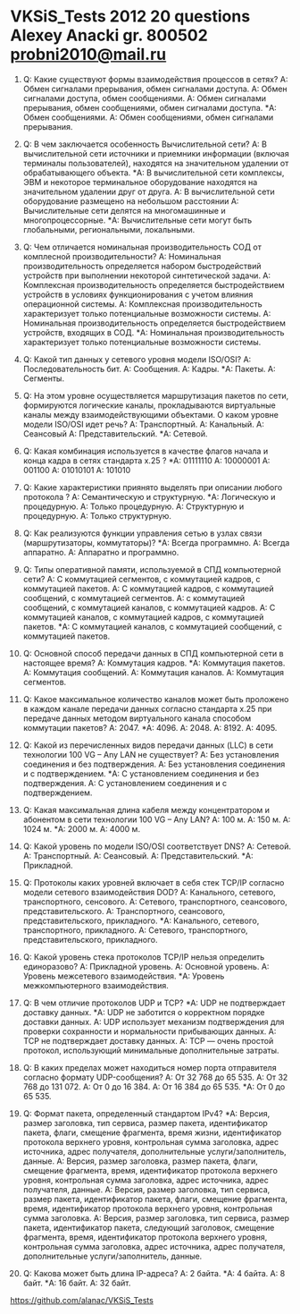 VKSiS_Tests
2012
20 questions
Alexey Anacki
gr. 800502
probni2010@mail.ru
==================

01. Q: Какие существуют формы взаимодействия процессов в сетях?
	 A: Обмен сигналами прерывания, обмен сигналами доступа.
	 A: Обмен сигналами доступа, обмен сообщениями.
	 A: Обмен сигналами прерывания, обмен сообщениями, обмен сигналами доступа.
	*A: Обмен сообщениями.
	 A: Обмен сообщениями, обмен сигналами прерывания.


02. Q: В чем заключается особенность Вычислительной сети?
	 A: В вычислительной сети источники и приемники информации (включая терминалы пользователей), находятся на значительном удалении от обрабатывающего объекта.
	*A: В вычислительной сети комплексы, ЭВМ и некоторое терминальное оборудование находятся на значительном удалении друг от друга.
	 A: В вычислительной сети оборудование размещено на небольшом расстоянии
	 A: Вычислительные сети делятся на многомашинные и многопроцессорные.
	*A: Вычислительные сети могут быть глобальными, региональными, локальными.


03. Q: Чем отличается номинальная производительность СОД от комплесной производительности?
	 A: Номинальная производительность определяется набором быстродействий устройств при выполнении некоторой синтетической задачи.
	 A: Комплексная производительность определяется быстродействием устройств в условиях функционирования с учетом влияния операционной системы.
	 A: Комплексная производительность характеризует только потенциальные возможности системы.
	 A: Номинальная производительность определяется быстродействием устройств, входящих в СОД.
	*A: Номинальная производительность характеризует только потенциальные возможности системы.


04. Q: Какой тип данных у сетевого уровня модели ISO/OSI?
	 A: Последовательность бит.
	 A: Сообщения.
	 A: Кадры.
	*A: Пакеты.
	 A: Сегменты.


05. Q: На этом уровне осуществляется маршрутизация пакетов по сети, формируются логические каналы, прокладываются виртуальные каналы между взаимодействующими объектами. О каком уровне модели ISO/OSI идет речь?
	 A: Транспортный.
	 A: Канальный.
	 A: Сеансовый
	 A: Представительский.
	*A: Сетевой.


06. Q: Какая комбинация используется в качестве флагов начала и конца кадра в сетях стандарта x.25 ?
	*A: 01111110
	 A: 10000001
	 A: 001100
	 A: 01010101
	 A: 101010


07. Q: Какие характеристики приянято выделять при описании любого протокола ?
	 A: Семантическую и структурную.
	*A: Логическую и процедурную.
	 A: Только процедурную.
	 A: Структурную и процедурную.
	 A: Только структурную.


08. Q: Как реализуются функции управления сетью в узлах связи (маршрутизаторы, коммутаторы)?
	*A: Всегда программно.
	 A: Всегда аппаратно.
	 A: Аппаратно и программно.


09. Q: Типы оперативной памяти, используемой в СПД компьютерной сети?
	 A: С коммутацией сегментов, с коммутацией кадров, с коммутацией пакетов.
	 A: С коммутацией кадров, с коммутацией сообщений, с коммутацией сегментов.
	 A: с коммутацией сообщений, с коммутацией каналов, с коммутацией кадров.
	 A: С коммутацией каналов, с коммутацией кадров, с коммутацией пакетов.
	*A: С коммутацией каналов, с коммутацией сообщений, с коммутацией пакетов.


10. Q: Основной способ передачи данных в СПД компьютерной сети в настоящее время?
	 A: Коммутация кадров.
	*A: Коммутация пакетов.
	 A: Коммутация сообщений.
	 A: Коммутация каналов.
	 A: Коммутация сегментов.


11. Q: Какое максимальное количество каналов может быть проложено в каждом канале передачи данных согласно стандарта x.25 при передаче данных методом виртуального канала способом коммутации пакетов?
	 A: 2047.
	*A: 4096.
	 A: 2048.
	 A: 8192.
	 A: 4095.


12. Q: Какой из перечисленных видов передачи данных (LLC) в сети технологии 100 VG – Any LAN не существует?
	 A: Без установления соединения и без подтверждения.
	 A: Без установления соединения и с подтверждением.
	*A: С установлением соединения и без подтверждения.
	 A: С установлением соединения и с подтверждением.


13. Q: Какая максимальная длина кабеля между концентратором и абонентом в сети технологии 100 VG – Any LAN?
	 A: 100 м.
	 A: 150 м.
	 A: 1024 м.
	*A: 2000 м.
	 A: 4000 м.


14. Q: Какой уровень по модели ISO/OSI соответствует DNS?
	 A: Сетевой.
	 A: Транспортный.
	 A: Сеансовый.
	 A: Представительский.
	*A: Прикладной.


15. Q: Протоколы каких уровней включает в себя стек TCP/IP согласно модели сетевого взаимодействия DOD?
	 A: Канального, сетевого, транспортного, сенсового.
	 A: Сетевого, транспортного, сеансового, представительского.
	 A: Транспортного, сеансового, представительского, прикладного.
	*A: Канального, сетевого, транспортного, прикладного.
	 A: Сетевого, транспортного, представительского, прикладного.


16. Q: Какой уровень стека протоколов TCP/IP нельзя определить единоразово?
	 A: Прикладной уровень.
	 A: Основной уровень.
	 A: Уровень межсетевого взаимодействия.
	*A: Уровень межкомпьютерного взаимодействия.


17. Q: В чем отличие протоколов UDP и TCP?
	*A: UDP не подтверждает доставку данных.
	*A: UDP не заботится о корректном порядке доставки данных.
	 A: UDP использует механизм подтверждения для проверки сохранности и нормальности прибывающих данных.
	 A: TCP не подтверждает доставку данных.
	 A: TCP — очень простой протокол, использующий минимальные дополнительные затраты.


18. Q: В каких пределах может находиться номер порта отправителя согласно формату UDP-сообщения?
	 A: От 32 768 до 65 535.
	 A: От 32 768 до 131 072.
	 A: От 0 до 16 384.
	 A: От 16 384 до 65 535.
	*A: От 0 до 65 535.
 	

19. Q: Формат пакета, определенный стандартом IPv4?
	*A: Версия, размер заголовка, тип сервиса, размер пакета, идентификатор пакета, флаги, смещение фрагмента, время жизни, идентификатор протокола верхнего уровня, контрольная сумма заголовка, адрес источника, адрес получателя, дополнительные услуги/заполнитель, данные.
	 A: Версия, размер заголовка, размер пакета, флаги, смещение фрагмента, время, идентификатор протокола верхнего уровня, контрольная сумма заголовка, адрес источника, адрес получателя, данные.
	 A: Версия, размер заголовка, тип сервиса, размер пакета, идентификатор пакета, флаги, смещение фрагмента, время, идентификатор протокола верхнего уровня, контрольная сумма заголовка.
	 A: Версия, размер заголовка, тип сервиса, размер пакета, идентификатор пакета, следующий заголовок, смещение фрагмента, время, идентификатор протокола верхнего уровня, контрольная сумма заголовка, адрес источника, адрес получателя, дополнительные услуги/заполнитель, данные.


20. Q: Какова может быть длина IP-адреса?
	 A: 2 байта.
	*A: 4 байта.
	 A: 8 байт.
	*A: 16 байт.
	 A: 32 байт.

https://github.com/alanac/VKSiS_Tests